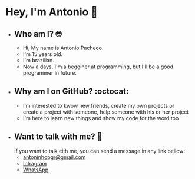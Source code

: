 # Hey, I'm Antonio 👋
* ## Who am I? 🤓
   * Hi, My name is Antonio Pacheco.
   * I'm 15 years old.
   * I'm brazilian. 
   * Now a days, I'm a begginer at programming, but I'll be a good programmer in future. 
* ## Why am I on GitHub? :octocat:
   * I’m interested to kwow new friends, create my own projects or create a project with someone, help someone with his or her project
   * I'm here to learn new things and show my code for the word too
* ## Want to talk with me? 📱
  if you want to talk eith me, you can send a message in any link bellow:
  * antoninhopgr@gmail.com
  * [Intragram](https://www.instagram.com/antoniopachecog.ribeiro/)
  * [WhatsApp](https://api.whatsapp.com/send?phone=5535992202021&text=Ol%C3%A1%2C%20entre%20no%20link%20e%20fale%20comigo)
